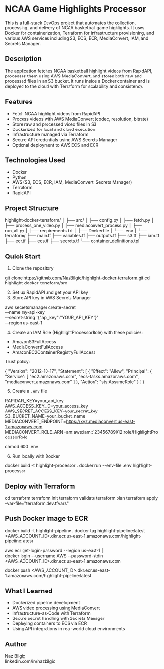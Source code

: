 # NCAA Game Highlights Processor

This is a full-stack DevOps project that automates the collection, processing, and delivery of NCAA basketball game highlights. It uses Docker for containerization, Terraform for infrastructure provisioning, and various AWS services including S3, ECS, ECR, MediaConvert, IAM, and Secrets Manager.

## Description

The application fetches NCAA basketball highlight videos from RapidAPI, processes them using AWS MediaConvert, and stores both raw and processed files in an S3 bucket. It runs inside a Docker container and is deployed to the cloud with Terraform for scalability and consistency.

## Features

- Fetch NCAA highlight videos from RapidAPI  
- Process videos with AWS MediaConvert (codec, resolution, bitrate)  
- Store raw and processed video files in S3  
- Dockerized for local and cloud execution  
- Infrastructure managed via Terraform  
- Secure API credentials using AWS Secrets Manager  
- Optional deployment to AWS ECS and ECR

## Technologies Used

- Docker  
- Python  
- AWS (S3, ECS, ECR, IAM, MediaConvert, Secrets Manager)  
- Terraform  
- RapidAPI  

## Project Structure

highlight-docker-terraform/
│
├── src/
│   ├── config.py
│   ├── fetch.py
│   ├── process_one_video.py
│   ├── mediaconvert_process.py
│   ├── run_all.py
│   ├── requirements.txt
│   ├── Dockerfile
│   └── .env
│
└── terraform/
    ├── main.tf
    ├── variables.tf
    ├── outputs.tf
    ├── s3.tf
    ├── iam.tf
    ├── ecr.tf
    ├── ecs.tf
    ├── secrets.tf
    └── container_definitions.tpl

## Quick Start

1. Clone the repository

git clone https://github.com/NazBilgic/highlight-docker-terraform.git
cd highlight-docker-terraform/src

2. Set up RapidAPI and get your API key  
3. Store API key in AWS Secrets Manager

aws secretsmanager create-secret \
  --name my-api-key \
  --secret-string '{"api_key":"YOUR_API_KEY"}' \
  --region us-east-1

4. Create an IAM Role (HighlightProcessorRole) with these policies:
- AmazonS3FullAccess
- MediaConvertFullAccess
- AmazonEC2ContainerRegistryFullAccess

Trust policy:

{
  "Version": "2012-10-17",
  "Statement": [
    {
      "Effect": "Allow",
      "Principal": {
        "Service": [
          "ec2.amazonaws.com",
          "ecs-tasks.amazonaws.com",
          "mediaconvert.amazonaws.com"
        ]
      },
      "Action": "sts:AssumeRole"
    }
  ]
}

5. Create a `.env` file

RAPIDAPI_KEY=your_api_key  
AWS_ACCESS_KEY_ID=your_access_key  
AWS_SECRET_ACCESS_KEY=your_secret_key  
S3_BUCKET_NAME=your_bucket_name  
MEDIACONVERT_ENDPOINT=https://xyz.mediaconvert.us-east-1.amazonaws.com  
MEDIACONVERT_ROLE_ARN=arn:aws:iam::123456789012:role/HighlightProcessorRole

chmod 600 .env

6. Run locally with Docker

docker build -t highlight-processor .
docker run --env-file .env highlight-processor

## Deploy with Terraform

cd terraform
terraform init
terraform validate
terraform plan
terraform apply -var-file="terraform.dev.tfvars"

## Push Docker Image to ECR

docker build -t highlight-pipeline .
docker tag highlight-pipeline:latest <AWS_ACCOUNT_ID>.dkr.ecr.us-east-1.amazonaws.com/highlight-pipeline:latest

aws ecr get-login-password --region us-east-1 | \
  docker login --username AWS --password-stdin <AWS_ACCOUNT_ID>.dkr.ecr.us-east-1.amazonaws.com

docker push <AWS_ACCOUNT_ID>.dkr.ecr.us-east-1.amazonaws.com/highlight-pipeline:latest

## What I Learned

- Dockerized pipeline development  
- AWS video processing using MediaConvert  
- Infrastructure-as-Code with Terraform  
- Secure secret handling with Secrets Manager  
- Deploying containers to ECS via ECR  
- Using API integrations in real-world cloud environments

## Author

Naz Bilgiç  
linkedin.com/in/nazbilgic
